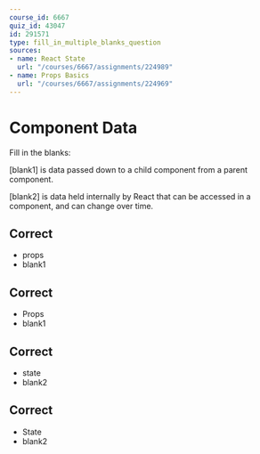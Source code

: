 ```yaml
---
course_id: 6667
quiz_id: 43047
id: 291571
type: fill_in_multiple_blanks_question
sources:
- name: React State
  url: "/courses/6667/assignments/224989"
- name: Props Basics
  url: "/courses/6667/assignments/224969"
---
```


# Component Data

Fill in the blanks:

[blank1] is data passed down to a child component from a parent component.

[blank2] is data held internally by React that can be accessed in a component,
and can change over time.

## Correct

- props
- blank1

## Correct

- Props
- blank1

## Correct

- state
- blank2

## Correct

- State
- blank2
